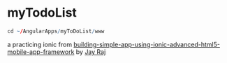 # myTodoList


```r
cd ~/AngularApps/myToDoList/www
```

a practicing ionic from [building-simple-app-using-ionic-advanced-html5-mobile-app-framework](http://www.sitepoint.com/building-simple-app-using-ionic-advanced-html5-mobile-app-framework/) by [Jay Raj](http://www.sitepoint.com/author/jraj/)
